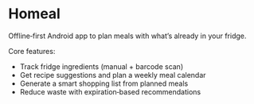 # Homeal

Offline‑first Android app to plan meals with what’s already in your fridge.

Core features:
- Track fridge ingredients (manual + barcode scan)
- Get recipe suggestions and plan a weekly meal calendar
- Generate a smart shopping list from planned meals
- Reduce waste with expiration‑based recommendations

